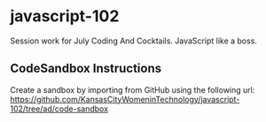 # javascript-102
Session work for July Coding And Cocktails. JavaScript like a boss.

## CodeSandbox Instructions
Create a sandbox by importing from GitHub using the following url:
https://github.com/KansasCityWomeninTechnology/javascript-102/tree/ad/code-sandbox
